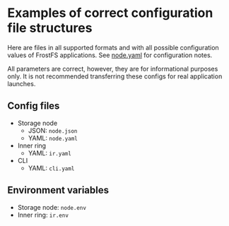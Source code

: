 # Examples of correct configuration file structures 

Here are files in all supported formats and with all possible configuration values
of FrostFS applications. See [node.yaml](node.yaml) for configuration notes.

All parameters are correct, however, they are for informational purposes only. 
It is not recommended transferring these configs for real application launches.

## Config files

- Storage node
  - JSON: `node.json`
  - YAML: `node.yaml`
- Inner ring
  - YAML: `ir.yaml`
- CLI
  - YAML: `cli.yaml`
  
## Environment variables

- Storage node: `node.env`
- Inner ring: `ir.env`
